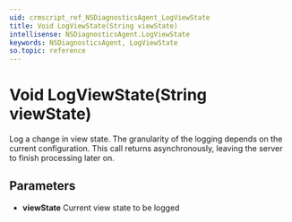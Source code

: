 ```yaml
---
uid: crmscript_ref_NSDiagnosticsAgent_LogViewState
title: Void LogViewState(String viewState)
intellisense: NSDiagnosticsAgent.LogViewState
keywords: NSDiagnosticsAgent, LogViewState
so.topic: reference
---
```


# Void LogViewState(String viewState)

Log a change in view state. The granularity of the logging depends on the current configuration. This call returns asynchronously, leaving the server to finish processing later on.

## Parameters

* **viewState** Current view state to be logged
